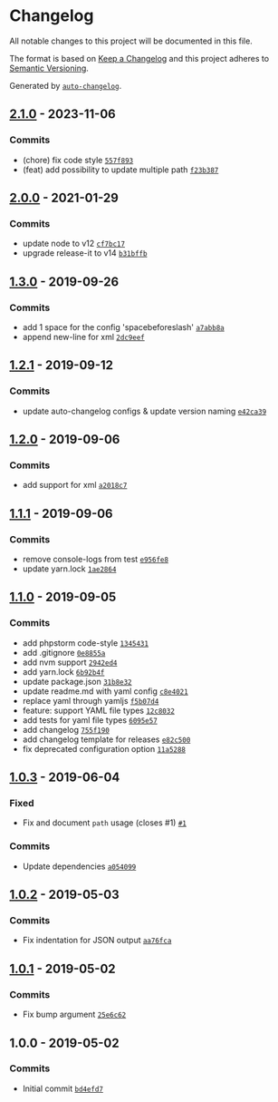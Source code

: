 # Changelog

All notable changes to this project will be documented in this file.

The format is based on [Keep a Changelog](https://keepachangelog.com/en/1.0.0/)
and this project adheres to [Semantic Versioning](https://semver.org/spec/v2.0.0.html).

Generated by [`auto-changelog`](https://github.com/CookPete/auto-changelog).

## [2.1.0](https://github.com/semabit/release-it-bumper/compare/2.0.0...2.1.0) - 2023-11-06

### Commits

- (chore) fix code style [`557f893`](https://github.com/semabit/release-it-bumper/commit/557f893db989d758bfc9658d4f9c8617d33500f3)
- (feat) add possibility to update multiple path [`f23b387`](https://github.com/semabit/release-it-bumper/commit/f23b387a4274b245daea0965c76d97b75d0cb965)

## [2.0.0](https://github.com/semabit/release-it-bumper/compare/1.3.0...2.0.0) - 2021-01-29

### Commits

- update node to v12 [`cf7bc17`](https://github.com/semabit/release-it-bumper/commit/cf7bc1771d620baa711062508db7607bf4befb04)
- upgrade release-it to v14 [`b31bffb`](https://github.com/semabit/release-it-bumper/commit/b31bffb0e0eaaeaade6bbfce7903bf8c67b0bf9f)

## [1.3.0](https://github.com/semabit/release-it-bumper/compare/1.2.1...1.3.0) - 2019-09-26

### Commits

- add 1 space for the config 'spacebeforeslash' [`a7abb8a`](https://github.com/semabit/release-it-bumper/commit/a7abb8a8b31837dfc3b9899041c0c5853d591cee)
- append new-line for xml [`2dc9eef`](https://github.com/semabit/release-it-bumper/commit/2dc9eef76bd806a036abfc9991bd021a1a2e603c)

## [1.2.1](https://github.com/semabit/release-it-bumper/compare/1.2.0...1.2.1) - 2019-09-12

### Commits

- update auto-changelog configs & update version naming [`e42ca39`](https://github.com/semabit/release-it-bumper/commit/e42ca399674c9c59d1d0759ced7e3b46e13b763e)

## [1.2.0](https://github.com/semabit/release-it-bumper/compare/1.1.1...1.2.0) - 2019-09-06

### Commits

- add support for xml [`a2018c7`](https://github.com/semabit/release-it-bumper/commit/a2018c7d6466dffe076a6d924ae8a964f2b38505)

## [1.1.1](https://github.com/semabit/release-it-bumper/compare/1.1.0...1.1.1) - 2019-09-06

### Commits

- remove console-logs from test [`e956fe8`](https://github.com/semabit/release-it-bumper/commit/e956fe8626f31952040b4123a0aa79262831e472)
- update yarn.lock [`1ae2864`](https://github.com/semabit/release-it-bumper/commit/1ae28642d53e843a597a203e15cf36cd05be135a)

## [1.1.0](https://github.com/semabit/release-it-bumper/compare/1.0.3...1.1.0) - 2019-09-05

### Commits

- add phpstorm code-style [`1345431`](https://github.com/semabit/release-it-bumper/commit/1345431ff53beb4d343034d4ede0043ce1790c7e)
- add .gitignore [`0e8855a`](https://github.com/semabit/release-it-bumper/commit/0e8855a6fa36aa954144c615648ad9a1a9a423b1)
- add nvm support [`2942ed4`](https://github.com/semabit/release-it-bumper/commit/2942ed44eab1f757baff731e348f75eb068fa289)
- add yarn.lock [`6b92b4f`](https://github.com/semabit/release-it-bumper/commit/6b92b4f7c0c8f695d9eca9575cc7a87867a1e3ae)
- update package.json [`31b8e32`](https://github.com/semabit/release-it-bumper/commit/31b8e32961197a3a0503428ba8ccee5a3963d032)
- update readme.md with yaml config [`c8e4021`](https://github.com/semabit/release-it-bumper/commit/c8e4021adf28614612afd4f03d68060a46ff3707)
- replace yaml through yamljs [`f5b07d4`](https://github.com/semabit/release-it-bumper/commit/f5b07d408b7ec9f4e72ded6819a9e819d104f982)
- feature: support YAML file types [`12c8032`](https://github.com/semabit/release-it-bumper/commit/12c80329628ab0d7c04e82f754ef32dfd3b652f8)
- add tests for yaml file types [`6095e57`](https://github.com/semabit/release-it-bumper/commit/6095e57e2966b16314cd9e821189fb20e67a9400)
- add changelog [`755f190`](https://github.com/semabit/release-it-bumper/commit/755f190297aac4519bc23a898b205f81627f7082)
- add changelog template for releases [`e82c500`](https://github.com/semabit/release-it-bumper/commit/e82c5009713ed3a286b4978d6a1e2ca16d843f25)
- fix deprecated configuration option [`11a5288`](https://github.com/semabit/release-it-bumper/commit/11a5288fae33f29ecb3b38a33d99b61fa8205603)

## [1.0.3](https://github.com/semabit/release-it-bumper/compare/1.0.2...1.0.3) - 2019-06-04

### Fixed

- Fix and document `path` usage (closes #1) [`#1`](https://github.com/semabit/release-it-bumper/issues/1)

### Commits

- Update dependencies [`a054099`](https://github.com/semabit/release-it-bumper/commit/a0540995c97b831603fb9fa3c061e0fca866c415)

## [1.0.2](https://github.com/semabit/release-it-bumper/compare/1.0.1...1.0.2) - 2019-05-03

### Commits

- Fix indentation for JSON output [`aa76fca`](https://github.com/semabit/release-it-bumper/commit/aa76fca31b44a1f5302b0d5c02dfd91346ef01c6)

## [1.0.1](https://github.com/semabit/release-it-bumper/compare/1.0.0...1.0.1) - 2019-05-02

### Commits

- Fix bump argument [`25e6c62`](https://github.com/semabit/release-it-bumper/commit/25e6c6276e7ea97f4f0cf443a826527b277b70f2)

## 1.0.0 - 2019-05-02

### Commits

- Initial commit [`bd4efd7`](https://github.com/semabit/release-it-bumper/commit/bd4efd72a9ba7bf566e212d8e75b2ade3b92c3dc)
